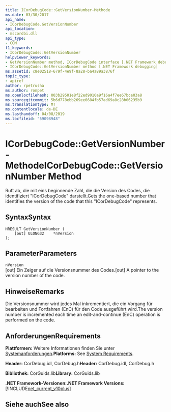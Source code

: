 ```yaml
---
title: ICorDebugCode::GetVersionNumber-Methode
ms.date: 03/30/2017
api_name:
- ICorDebugCode.GetVersionNumber
api_location:
- mscordbi.dll
api_type:
- COM
f1_keywords:
- ICorDebugCode::GetVersionNumber
helpviewer_keywords:
- GetVersionNumber method, ICorDebugCode interface [.NET Framework debugging]
- ICorDebugCode::GetVersionNumber method [.NET Framework debugging]
ms.assetid: c8e02518-679f-4e9f-8a28-ba4a89a3876f
topic_type:
- apiref
author: rpetrusha
ms.author: ronpet
ms.openlocfilehash: 003b29501e8f22ed9010a9f16a4f7ee67bce03a8
ms.sourcegitcommit: 5b6d778ebb269ee6684fb57ad69a8c28b06235b9
ms.translationtype: MT
ms.contentlocale: de-DE
ms.lasthandoff: 04/08/2019
ms.locfileid: "59098948"
---
```

# <a name="icordebugcodegetversionnumber-method"></a><span data-ttu-id="5bb1f-102">ICorDebugCode::GetVersionNumber-Methode</span><span class="sxs-lookup"><span data-stu-id="5bb1f-102">ICorDebugCode::GetVersionNumber Method</span></span>
<span data-ttu-id="5bb1f-103">Ruft ab, die mit eins beginnende Zahl, die die Version des Codes, die identifiziert "ICorDebugCode" darstellt.</span><span class="sxs-lookup"><span data-stu-id="5bb1f-103">Gets the one-based number that identifies the version of the code that this "ICorDebugCode" represents.</span></span>  
  
## <a name="syntax"></a><span data-ttu-id="5bb1f-104">Syntax</span><span class="sxs-lookup"><span data-stu-id="5bb1f-104">Syntax</span></span>  
  
```  
HRESULT GetVersionNumber (  
    [out] ULONG32    *nVersion  
);  
```  
  
## <a name="parameters"></a><span data-ttu-id="5bb1f-105">Parameter</span><span class="sxs-lookup"><span data-stu-id="5bb1f-105">Parameters</span></span>  
 `nVersion`  
 <span data-ttu-id="5bb1f-106">[out] Ein Zeiger auf die Versionsnummer des Codes.</span><span class="sxs-lookup"><span data-stu-id="5bb1f-106">[out] A pointer to the version number of the code.</span></span>  
  
## <a name="remarks"></a><span data-ttu-id="5bb1f-107">Hinweise</span><span class="sxs-lookup"><span data-stu-id="5bb1f-107">Remarks</span></span>  
 <span data-ttu-id="5bb1f-108">Die Versionsnummer wird jedes Mal inkrementiert, die ein Vorgang für bearbeiten und Fortfahren (EnC) für den Code ausgeführt wird.</span><span class="sxs-lookup"><span data-stu-id="5bb1f-108">The version number is incremented each time an edit-and-continue (EnC) operation is performed on the code.</span></span>  
  
## <a name="requirements"></a><span data-ttu-id="5bb1f-109">Anforderungen</span><span class="sxs-lookup"><span data-stu-id="5bb1f-109">Requirements</span></span>  
 <span data-ttu-id="5bb1f-110">**Plattformen:** Weitere Informationen finden Sie unter [Systemanforderungen](../../../../docs/framework/get-started/system-requirements.md).</span><span class="sxs-lookup"><span data-stu-id="5bb1f-110">**Platforms:** See [System Requirements](../../../../docs/framework/get-started/system-requirements.md).</span></span>  
  
 <span data-ttu-id="5bb1f-111">**Header:** CorDebug.idl, CorDebug.h</span><span class="sxs-lookup"><span data-stu-id="5bb1f-111">**Header:** CorDebug.idl, CorDebug.h</span></span>  
  
 <span data-ttu-id="5bb1f-112">**Bibliothek:** CorGuids.lib</span><span class="sxs-lookup"><span data-stu-id="5bb1f-112">**Library:** CorGuids.lib</span></span>  
  
 **<span data-ttu-id="5bb1f-113">.NET Framework-Versionen:</span><span class="sxs-lookup"><span data-stu-id="5bb1f-113">.NET Framework Versions:</span></span>** [!INCLUDE[net_current_v10plus](../../../../includes/net-current-v10plus-md.md)]  
  
## <a name="see-also"></a><span data-ttu-id="5bb1f-114">Siehe auch</span><span class="sxs-lookup"><span data-stu-id="5bb1f-114">See also</span></span>

